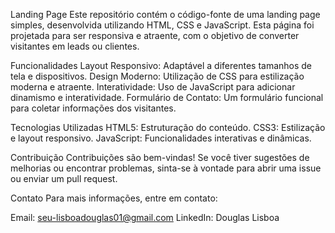 Landing Page
Este repositório contém o código-fonte de uma landing page simples, desenvolvida utilizando HTML, CSS e JavaScript. Esta página foi projetada para ser responsiva e atraente, com o objetivo de converter visitantes em leads ou clientes.

Funcionalidades
Layout Responsivo: Adaptável a diferentes tamanhos de tela e dispositivos.
Design Moderno: Utilização de CSS para estilização moderna e atraente.
Interatividade: Uso de JavaScript para adicionar dinamismo e interatividade.
Formulário de Contato: Um formulário funcional para coletar informações dos visitantes.

Tecnologias Utilizadas
HTML5: Estruturação do conteúdo.
CSS3: Estilização e layout responsivo.
JavaScript: Funcionalidades interativas e dinâmicas.


Contribuição
Contribuições são bem-vindas! Se você tiver sugestões de melhorias ou encontrar problemas, sinta-se à vontade para abrir uma issue ou enviar um pull request.


Contato
Para mais informações, entre em contato:

Email: seu-lisboadouglas01@gmail.com
LinkedIn: Douglas Lisboa
